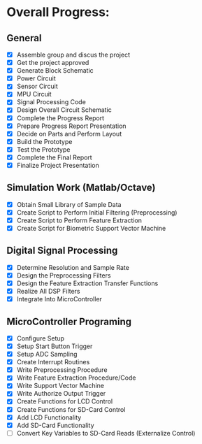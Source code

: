 # Overall Progress:
## General
- [x] Assemble group and discus the project
- [x] Get the project approved
- [x] Generate Block Schematic
- [x] Power Circuit
- [x] Sensor Circuit
- [x] MPU Circuit
- [x] Signal Processing Code
- [x] Design Overall Circuit Schematic
- [x] Complete the Progress Report
- [x] Prepare Progress Report Presentation
- [x] Decide on Parts and Perform Layout
- [x] Build the Prototype
- [x] Test the Prototype
- [x] Complete the Final Report
- [x] Finalize Project Presentation
## Simulation Work (Matlab/Octave)
- [x] Obtain Small Library of Sample Data
- [x] Create Script to Perform Initial Filtering (Preprocessing)
- [x] Create Script to Perform Feature Extraction
- [x] Create Script for Biometric Support Vector Machine
## Digital Signal Processing
- [x] Determine Resolution and Sample Rate
- [x] Design the Preprocessing Filters
- [x] Design the Feature Extraction Transfer Functions
- [x] Realize All DSP Filters
- [x] Integrate Into MicroController
## MicroController Programing
- [x] Configure Setup
- [x] Setup Start Button Trigger
- [x] Setup ADC Sampling
- [x] Create Interrupt Routines
- [x] Write Preprocessing Procedure
- [x] Write Feature Extraction Procedure/Code
- [x] Write Support Vector Machine
- [x] Write Authorize Output Trigger
- [x] Create Functions for LCD Control
- [x] Create Functions for SD-Card Control
- [x] Add LCD Functionality
- [x] Add SD-Card Functionality
- [ ] Convert Key Variables to SD-Card Reads (Externalize Control)
